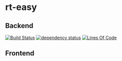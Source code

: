 # rt-easy

## Backend

[![Build Status](https://github.com/jannik4/rteasy-online/workflows/test-backend/badge.svg)](https://github.com/jannik4/rteasy-online/actions)
[![dependency status](https://deps.rs/repo/github/jannik4/rteasy-online/status.svg)](https://deps.rs/repo/github/jannik4/rteasy-online)
[![Lines Of Code](https://tokei.rs/b1/github/jannik4/rteasy-online?category=code)](https://github.com/jannik4/rteasy-online)

## Frontend
